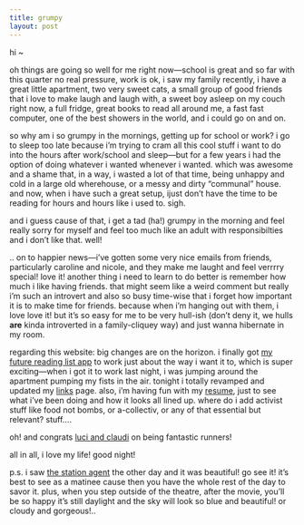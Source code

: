```yaml
---
title: grumpy
layout: post
---
```


hi ~

oh things are going so well for me right now&#8212;school is great and so far with this quarter no real pressure, work is ok, i saw my family recently, i have a great little apartment, two very sweet cats, a small group of good friends that i love to make laugh and laugh with, a sweet boy asleep on my couch right now, a full fridge, great books to read all around me, a fast fast computer, one of the best showers in the world, and i could go on and on. 

so why am i so grumpy in the mornings, getting up for school or work? i go to sleep too late because i&#8217;m trying to cram all this cool stuff i want to do into the hours after work/school and sleep&#8212;but for a few years i had the option of doing whatever i wanted whenever i wanted. which was awesome and a shame that, in a way, i wasted a lot of that time, being unhappy and cold in a large old wherehouse, or a messy and dirty &#8220;communal&#8221; house. and now, when i have such a great setup, ijust don&#8217;t have the time to be reading for hours and hours like i used to. sigh. 

and i guess cause of that, i get a tad (ha!) grumpy in the morning and feel really sorry for myself and feel too much like an adult with responsibilties and i don&#8217;t like that. well! 

.. on to happier news&#8212;i&#8217;ve gotten some very nice emails from friends, particularly caroline and nicole, and they make me laught and feel verrrry special! love it! another thing i need to learn to do better is remember how much i like having friends. that might seem like a weird comment but really i&#8217;m such an introvert and also so busy time-wise that i forget how important it is to make time for friends. because when i&#8217;m hanging out with them, i love love it! but it&#8217;s so easy for me to be very hull-ish (don&#8217;t deny it, we hulls **are** kinda introverted in a family-cliquey way) and just wanna hibernate in my room. 

regarding this website: big changes are on the horizon. i finally got [my future reading list app][1] to work just about the way i want it to, which is super exciting&#8212;when i got it to work last night, i was jumping around the apartment pumping my fists in the air. tonight i totally revamped and updated my [links][2] page. also, i&#8217;m having fun with my [resume][3], just to see what i&#8217;ve been doing and how it looks all lined up. where do i add activist stuff like food not bombs, or a-collectiv, or any of that essential but relevant? stuff&#8230;. 

oh! and congrats [luci and claudi][4] on being fantastic runners!

all in all, i love my life! good night!

p.s. i saw [the station agent][5] the other day and it was beautiful! go see it! it&#8217;s best to see as a matinee cause then you have the whole rest of the day to savor it. plus, when you step outside of the theatre, after the movie, you&#8217;ll be so happy it&#8217;s still daylight and the sky will look so blue and beautiful! or cloudy and gorgeous!..

 [1]: /trying/show.php
 [2]: /linking.html
 [3]: /resume.html
 [4]: http://gopack.ocsn.com/sports/w-track/recaps/012504aaa.html
 [5]: http://www.thestationagent.com/